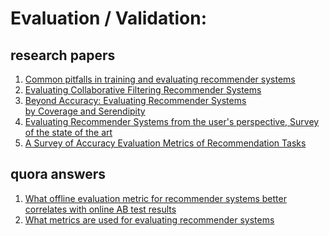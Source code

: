 # Evaluation / Validation:

## research papers
1. [Common pitfalls in training and evaluating recommender
systems](https://www.kdd.org/exploration_files/19-1-Article3.pdf)
2. [Evaluating Collaborative Filtering
Recommender Systems](https://grouplens.org/site-content/uploads/evaluating-TOIS-20041.pdf)
3. [Beyond Accuracy: Evaluating Recommender Systems  
by Coverage and Serendipity](http://citeseerx.ist.psu.edu/viewdoc/download?doi=10.1.1.464.8494&rep=rep1&type=pdf)
4. [Evaluating Recommender Systems from the user's perspective, Survey of the state of the art](https://www.researchgate.net/profile/Pearl_Pu2/publication/257671650_Evaluating_recommender_systems_from_the_user's_perspective_Survey_of_the_state_of_the_art/links/541824cb0cf25ebee98807f5/Evaluating-recommender-systems-from-the-users-perspective-Survey-of-the-state-of-the-art.pdf)
5. [A Survey of Accuracy Evaluation Metrics of Recommendation Tasks](http://jmlr.csail.mit.edu/papers/volume10/gunawardana09a/gunawardana09a.pdf)

## quora answers
1. [What offline evaluation metric for recommender systems better correlates with online AB test results](https://www.quora.com/What-offline-evaluation-metric-for-recommender-systems-better-correlates-with-online-AB-test-results)
2. [What metrics are used for evaluating recommender systems](https://www.quora.com/What-metrics-are-used-for-evaluating-recommender-systems)
